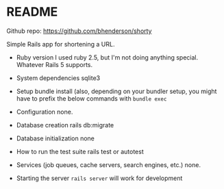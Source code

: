 # README

Github repo:
https://github.com/bhenderson/shorty

Simple Rails app for shortening a URL.

* Ruby version
I used ruby 2.5, but I'm not doing anything special. Whatever Rails 5 supports.

* System dependencies
sqlite3

* Setup
bundle install
(also, depending on your bundler setup, you might have to prefix the below commands with `bundle exec`

* Configuration
none.

* Database creation
rails db:migrate

* Database initialization
none

* How to run the test suite
rails test
or
autotest

* Services (job queues, cache servers, search engines, etc.)
none.

* Starting the server
`rails server` will work for development

